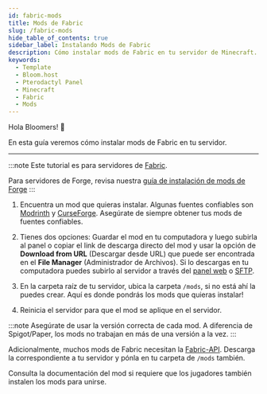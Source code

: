 ```yaml
---
id: fabric-mods
title: Mods de Fabric
slug: /fabric-mods
hide_table_of_contents: true
sidebar_label: Instalando Mods de Fabric
description: Cómo instalar mods de Fabric en tu servidor de Minecraft.
keywords:
  - Template
  - Bloom.host
  - Pterodactyl Panel
  - Minecraft
  - Fabric
  - Mods
---
```


Hola Bloomers! 👋

En esta guía veremos cómo instalar mods de Fabric en tu servidor.

---

:::note
Este tutorial es para servidores de [Fabric](https://fabricmc.org).

Para servidores de Forge, revisa nuestra [guía de instalación de mods de Forge](forge-mods)
:::

1. Encuentra un mod que quieras instalar. Algunas fuentes confiables son [Modrinth](https://modrinth.com/mods?q=&f=categories%3Afabric)
y [CurseForge](https://www.curseforge.com/minecraft/mc-mods/fabric). Asegúrate de siempre obtener tus mods de fuentes
confiables.

2. Tienes dos opciones: Guardar el mod en tu computadora y luego subirla al panel o copiar el link de descarga directo del mod 
y usar la opción de **Download from URL** (Descargar desde URL) que puede ser encontrada en el **File Manager** (Administrador
de Archivos). Si lo descargas en tu computadora puedes subirlo al servidor a través del [panel web](https://mc.bloom.host) o [SFTP](/using_the_panel/sftp.md).

3. En la carpeta raíz de tu servidor, ubica la carpeta `/mods`, si no está ahí la puedes crear. Aquí es donde pondrás los mods que quieras instalar!

4. Reinicia el servidor para que el mod se aplique en el servidor.

:::note
Asegúrate de usar la versión correcta de cada mod. A diferencia de Spigot/Paper, los mods no trabajan en más de una versión a la vez.
:::

Adicionalmente, muchos mods de Fabric necesitan la [Fabric-API](https://www.curseforge.com/minecraft/mc-mods/fabric-api).
Descarga la correspondiente a tu servidor y pónla en tu carpeta de `/mods` también.

Consulta la documentación del mod si requiere que los jugadores también instalen los mods para unirse.

